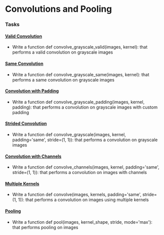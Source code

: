 # Convolutions and Pooling

### Tasks

#### [Valid Convolution](./0-convolve_grayscale_valid.py)
- Write a function def convolve_grayscale_valid(images, kernel): that performs a valid convolution on grayscale images

#### [Same Convolution](./1-convolve_grayscale_same.py)
- Write a function def convolve_grayscale_same(images, kernel): that performs a same convolution on grayscale images

#### [Convolution with Padding](./2-convolve_grayscale_padding.py)
- Write a function def convolve_grayscale_padding(images, kernel, padding): that performs a convolution on grayscale images with custom padding

#### [Strided Convolution](./3-convolve_grayscale.py)
- Write a function def convolve_grayscale(images, kernel, padding='same', stride=(1, 1)): that performs a convolution on grayscale images

#### [Convolution with Channels](./4-convolve_channels.py)
- Write a function def convolve_channels(images, kernel, padding='same', stride=(1, 1)): that performs a convolution on images with channels

#### [Multiple Kernels](./5-convolve.py)
- Write a function def convolve(images, kernels, padding='same', stride=(1, 1)): that performs a convolution on images using multiple kernels

#### [Pooling](./6-pool.py)
- Write a function def pool(images, kernel_shape, stride, mode='max'): that performs pooling on images
